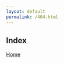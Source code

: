 ```yaml
---
layout: default
permalink: /404.html
---
```

<html>
  <head>
    <link rel="shortcut icon" href="/favicon.ico" type="image/x-icon">
    <link rel="icon" href="/favicon.ico" type="image/x-icon">
    <link rel="stylesheet" href="https://stackpath.bootstrapcdn.com/bootstrap/4.1.1/css/bootstrap.min.css"
        integrity="sha384-WskhaSGFgHYWDcbwN70/dfYBj47jz9qbsMId/iRN3ewGhXQFZCSftd1LZCfmhktB" crossorigin="anonymous">
  </head>
  <body>
    <main>
        <div class="container mt-5">
            <div class="row">
                <div class="col-12">
                    <h2>Index</h2>
                </div>
                <div class="col-12">
                  <a href="https://zzhang18.github.io/">Home</a>
                </div>
            </div>
        </div>
    </main>
<!--     <script src="https://code.jquery.com/jquery-3.3.1.min.js"></script> -->
  </body>
</html>


